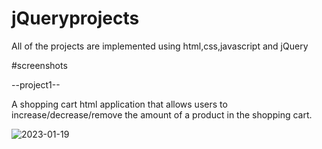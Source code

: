 # jQueryprojects
 All of the projects are implemented using html,css,javascript and jQuery
 
 #screenshots
 
 --project1--
 
 A shopping cart html application that allows users to increase/decrease/remove the amount of a product in the shopping cart. 
 
![2023-01-19](https://user-images.githubusercontent.com/97961673/213316174-8c21862b-2a99-4a4e-9292-0c008ea8f03a.png)
